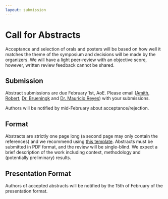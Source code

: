 ```yaml
---
layout: submission
---
```


# Call for  Abstracts

Acceptance and selection of orals and posters will be based on how well it matches the theme of the symposium and decisions will be made by the organizers. We will have a light peer-review with an objective score, however, written review feedback cannot be shared.

## Submission

Abstract submissions are due February 1st, AoE. Please email ([Amith](/bart25/speakers/amith_kamath), [Robert](/bart25/speakers/robert_poel), [Dr. Brueningk](/bart25/speakers/sarah_brueningk) and [Dr. Mauricio Reyes](/bart25/speakers/mauricio_reyes)) with your submissions.

Authors will be notified by mid-February about acceptance/rejection. 

## Format

Abstracts are strictly one page long (a second page may only contain the references) and we recommend using [this template](https://www.overleaf.com/latex/templates/bart25). Abstracts must be submitted in PDF format, and the review will be single-blind. We expect a brief description of the work including context, methodology and (potentially preliminary) results.

## Presentation Format

Authors of accepted abstracts will be notified by the 15th of February of the presentation format. 

